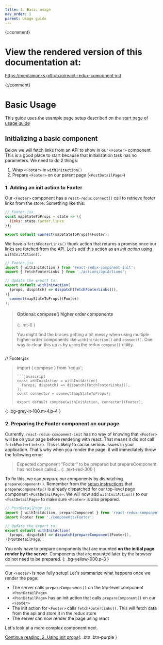 ```yaml
---
title: 1. Basic usage
nav_order: 1
parent: Usage guide
---
```

{::comment}


# View the rendered version of this documentation at:
https://mediamonks.github.io/react-redux-component-init



{:/comment}

# Basic Usage
This guide uses the example page setup described on the [start page of usage guide](./usage)

## Initializing a basic component

Below we will fetch links from an API to show in our `<Footer>` component. This is a good
place to start because that initialization task has no parameters. We need to do 2 things:

1. Wrap `<Footer>` in `withInitAction()`
2. Prepare `<Footer>` on our parent page (`<PostDetailPage>`)

### 1. Adding an init action to Footer
Our `<Footer>` component has a `react-redux` `connect()` call to retrieve footer links from the
store. Something like this:

```jsx
// Footer.jsx
const mapStateToProps = state => ({
  links: state.footer.links
});

export default connect(mapStateToProps)(Footer);
```

We have a `fetchFooterLinks()` thunk action that returns a promise once our links are fetched
from the API. Let's add this action as an _init action_ using `withInitAction()`.

```javascript
// Footer.jsx
import { withInitAction } from 'react-redux-component-init';
import { fetchFooterLinks } from './actions/apiActions';
```
```javascript
// Update the export to:
export default withInitAction(
  (props, dispatch) => dispatch(fetchFooterLinks()),
)(
  connect(mapStateToProps)(Footer)
);
```

> #### Optional: compose() higher order components
> {: .mt-0 }
>
> You might find the braces getting a bit messy when using multiple higher-order components like
> `withInitAction()` and `connect()`. One way to clean this up is by using the redux `compose()`
> utility.
>
> ```javascript
// Footer.jsx
> import { compose } from 'redux';
> ```
> ```javascript
> const addInitAction = withInitAction(
>   (props, dispatch) => dispatch(fetchFooterLinks()),
> );
> const connector = connect(mapStateToProps);
>
> export default compose(withInitAction, connector)(Footer);
> ```
{: .bg-grey-lt-100.m-4.p-4 }

### 2. Preparing the Footer component on our page
Currently, `react-redux-component-init` has no way of knowing that `<Footer>` will be on
your page before rendering with react. That means it did not call `fetchFooterLinks()`. This
is likely to cause serious issues in your application. That's why when you render the page, it will
immediately throw the following error:

> Expected component "Footer" to be prepared but prepareComponent has not been called...
{: .text-red-300 }

To fix this, we can _prepare_ our components by dispatching `prepareComponent()`. Remember from the
[setup instructions](../setup) that `prepareComponents()` is already dispatched for our top-level
page component `<PostDetailPage>`. We will now add `withInitAction()` to our `<PostDetailPage>`
to make sure `<Footer>` is also prepared.


```javascript
// PostDetailPage.jsx
import { withInitAction, prepareComponent } from 'react-redux-component-init';
import Footer from './components/Footer';
```
```javascript
// Update the export to:
export default withInitAction(
  (props, dispatch) => dispatch(prepareComponent(Footer)),
)(PostDetailPage);
```

You only have to prepare components that are mounted **on the initial page render by the server**.
Components that are mounted later by the browser do not need to be prepared.
{: .bg-yellow-000.p-3 }

---
Our `<Footer>` is now fully setup! Let's summarize what happens once we render the page:

- The server calls `prepareComponents()` on the top-level component `<PostDetailPage>`
- `<PostDetailPage>` has an init action that calls `prepareComponent()` on our `<Footer>`
- The init action for `<Footer>` calls `fetchFooterLinks()`. This will fetch data
from the api and store it in the redux store
- The server can now render the page using react

Let's look at a more complex component next.

[Continue reading: 2. Using init props](./using-init-props){: .btn .btn-purple }
